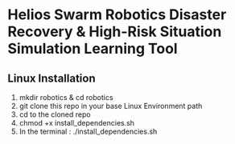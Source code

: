 # Helios Swarm Robotics Disaster Recovery & High-Risk Situation Simulation Learning Tool

## Linux Installation
1. mkdir robotics & cd robotics
2. git clone this repo in your base Linux Environment path
3. cd to the cloned repo
4. chmod +x install_dependencies.sh
5. In the terminal : ./install_dependencies.sh





